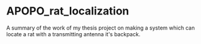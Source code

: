 # APOPO_rat_localization
A summary of the work of my thesis project on making a system which can locate a rat with a transmitting antenna it's backpack. 
